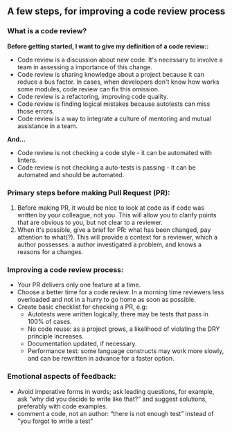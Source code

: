 ## A few steps, for improving a code review process

### What is a code review?
**Before getting started, I want to give my definition of a code review::**
- Code review is a discussion about new code. It's necessary to involve a team in assessing a importance of this change.
- Code review is sharing knowledge about a project because it can reduce a bus factor. In cases, when developers don't know how works some modules, code review can fix this omission.
- Code review is a refactoring, improving code quality.
- Code review is finding logical mistakes because autotests can miss those errors.
- Code review is a way to integrate a culture of mentoring and mutual assistance in a team.

**And...**
- Code review is not checking a code style - it can be automated with linters.
- Code review is not checking a auto-tests is passing - it can be automated and should be automated.

### Primary steps before making Pull Request (PR):
1. Before making PR, it would be nice to look at code as if code was written by your colleague, not you. This will allow you to clarify points that are obvious to you, but not clear to a reviewer.
2. When it's possible, give a brief for PR: what has been changed, pay attention to what(?). This will provide a context for a reviewer, which a author possesses: a author investigated a problem, and knows a reasons for a changes.

### Improving a code review process: 
- Your PR delivers only one feature at a time. 
- Choose a better time for a code review. In a morning time reviewers less overloaded and not in a hurry to go home as soon as possible.
- Create basic checklist for checking a PR, e.g:
  - Autotests were written logically, there may be tests that pass in 100% of cases.
  - No code reuse: as a project grows, a likelihood of violating the DRY principle increases.
  - Documentation updated, if necessary.
  - Performance test: some language constructs may work more slowly, and can be rewritten in advance for a faster option.

### Emotional aspects of feedback:
- Avoid imperative forms in words; ask leading questions, for example, ask “why did you decide to write like that?” and suggest solutions, preferably with code examples.
- comment a code, not an author: “there is not enough test” instead of “you forgot to write a test”
